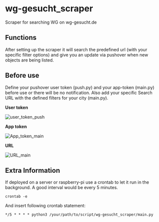 # wg-gesucht_scraper
Scraper for searching WG on wg-gesucht.de

## Functions ##
After setting up the scraper it will search the predefined url (with your specific filter options) and give you an update via pushover when new objects are being listed.

## Before use ##
Define your pushover user token (push.py) and your app-token (main.py) before use or there will be no notification. Also add your specific Search URL with the defined filters for your city (main.py).

**User token**

![user_token_push](https://user-images.githubusercontent.com/55713049/71610831-b3357280-2b94-11ea-81d5-cef353d210fb.png)


**App token**

![App_token_main](https://user-images.githubusercontent.com/55713049/71610794-50dc7200-2b94-11ea-92a1-7bd51e82f726.png)


**URL**

![URL_main](https://user-images.githubusercontent.com/55713049/71610846-d829e580-2b94-11ea-9f29-a73e8e1a1909.png)


## Extra Information ##
If deployed on a server or raspberry-pi use a crontab to let it run in the background.
A good interval would be every 5 minutes.

```
crontab -e
```
And insert following crontab statement:
```
*/5 * * * * python3 /your/path/to/script/wg-gesucht_scraper/main.py
```
